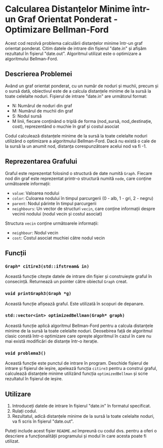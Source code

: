 # Calcularea Distanțelor Minime într-un Graf Orientat Ponderat - Optimizare Bellman-Ford

Acest cod rezolvă problema calculării distanțelor minime într-un graf orientat ponderat. Citim datele de intrare din fișierul "date.in" și afișăm rezultatul în fișierul "date.out". Algoritmul utilizat este o optimizare a algoritmului Bellman-Ford.

## Descrierea Problemei

Având un graf orientat ponderat, cu un număr de noduri și muchii, precum și o sursă dată, obiectivul este de a calcula distanțele minime de la sursă la toate celelalte noduri. Fișierul de intrare "date.in" are următorul format:
- N: Numărul de noduri din graf
- M: Numărul de muchii din graf
- S: Nodul sursă
- M linii, fiecare conținând o triplă de forma (nod_sursă, nod_destinație, cost), reprezentând o muchie în graf și costul asociat

Codul calculează distanțele minime de la sursă la toate celelalte noduri utilizând o optimizare a algoritmului Bellman-Ford. Dacă nu există o cale de la sursă la un anumit nod, distanța corespunzătoare acelui nod va fi -1.

## Reprezentarea Grafului

Graful este reprezentat folosind o structură de date numită `Graph`. Fiecare nod din graf este reprezentat printr-o structură numită `node`, care conține următoarele informații:
- `value`: Valoarea nodului
- `color`: Culoarea nodului în timpul parcurgerii (0 - alb, 1 - gri, 2 - negru)
- `parent`: Nodul părinte în timpul parcurgerii
- `neighbours`: Un vector de structuri `vecin`, care conține informații despre vecinii nodului (nodul vecin și costul asociat)

Structura `vecin` conține următoarele informații:
- `neighbour`: Nodul vecin
- `cost`: Costul asociat muchiei către nodul vecin

## Funcții

### `Graph* citire3(std::ifstream& in)`

Această funcție citește datele de intrare din fișier și construiește graful în consecință. Returnează un pointer către obiectul `Graph` creat.

### `void printGraph3(Graph *g)`

Această funcție afișează graful. Este utilizată în scopuri de depanare.

### `std::vector<int> optimizedBellman(Graph* graph)`

Această funcție aplică algoritmul Bellman-Ford pentru a calcula distanțele minime de la sursă la toate celelalte noduri. Deosebirea față de algoritmul clasic constă într-o optimizare care oprește algoritmul în cazul în care nu mai există modificări de distanțe într-o iterație.

### `void problema3()`

Această funcție este punctul de intrare în program. Deschide fișierul de intrare și fișierul de ieșire, apelează funcția `citire3` pentru a construi graful, calculează distanțele minime utilizând funcția `optimizedBellman` și scrie rezultatul în fișierul de ieșire.

## Utilizare

1. Introduceți datele de intrare în fișierul "date.in" în formatul specificat.
2. Rulați codul.
3. Rezultatul, adică distanțele minime de la sursă la toate celelalte noduri, va fi scris în fișierul "date.out".

Puteți include acest fișier `README.md` împreună cu codul dvs. pentru a oferi o descriere a funcționalității programului și modul în care acesta poate fi utilizat.




